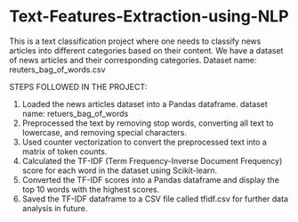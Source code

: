 # Text-Features-Extraction-using-NLP

This is a text classification project where one needs to classify news articles into different categories based on their content. We have a dataset of news articles and their corresponding categories.
Dataset name: reuters_bag_of_words.csv

STEPS FOLLOWED IN THE PROJECT:

1.	Loaded the news articles dataset into a Pandas dataframe. dataset name: retuers_bag_of_words
2.	Preprocessed the text by removing stop words, converting all text to lowercase, and removing special characters.
3.	Used counter vectorization to convert the preprocessed text into a matrix of token counts.
4.	Calculated the TF-IDF (Term Frequency-Inverse Document Frequency) score for each word in the dataset using Scikit-learn.
5.	Converted the TF-IDF scores into a Pandas dataframe and display the top 10 words with the highest scores.
6.	Saved the TF-IDF dataframe to a CSV file called tfidf.csv for further data analysis in future. 
